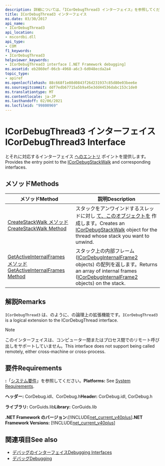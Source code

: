 ```yaml
---
description: 詳細については、「ICorDebugThread3 インターフェイス」を参照してください。
title: ICorDebugThread3 インターフェイス
ms.date: 03/30/2017
api_name:
- ICorDebugThread3
api_location:
- mscordbi.dll
api_type:
- COM
f1_keywords:
- ICorDebugThread3
helpviewer_keywords:
- ICorDebugThread3 interface [.NET Framework debugging]
ms.assetid: eb2860ef-06cb-4968-a6c3-6d048ecda2a4
topic_type:
- apiref
ms.openlocfilehash: 88c668f1e08d0843f26d231937c85d80e03bee6e
ms.sourcegitcommit: ddf7edb67715a5b9a45e3dd44536dabc153c1de0
ms.translationtype: MT
ms.contentlocale: ja-JP
ms.lasthandoff: 02/06/2021
ms.locfileid: "99800969"
---
```

# <a name="icordebugthread3-interface"></a><span data-ttu-id="73b93-103">ICorDebugThread3 インターフェイス</span><span class="sxs-lookup"><span data-stu-id="73b93-103">ICorDebugThread3 Interface</span></span>

<span data-ttu-id="73b93-104">とそれに対応するインターフェイス [へのエントリ](icordebugstackwalk-interface.md) ポイントを提供します。</span><span class="sxs-lookup"><span data-stu-id="73b93-104">Provides the entry point to the [ICorDebugStackWalk](icordebugstackwalk-interface.md) and corresponding interfaces.</span></span>  
  
## <a name="methods"></a><span data-ttu-id="73b93-105">メソッド</span><span class="sxs-lookup"><span data-stu-id="73b93-105">Methods</span></span>  
  
|<span data-ttu-id="73b93-106">メソッド</span><span class="sxs-lookup"><span data-stu-id="73b93-106">Method</span></span>|<span data-ttu-id="73b93-107">説明</span><span class="sxs-lookup"><span data-stu-id="73b93-107">Description</span></span>|  
|------------|-----------------|  
|[<span data-ttu-id="73b93-108">CreateStackWalk メソッド</span><span class="sxs-lookup"><span data-stu-id="73b93-108">CreateStackWalk Method</span></span>](icordebugthread3-createstackwalk-method.md)|<span data-ttu-id="73b93-109">スタックをアンワインドするスレッドに対し [て、このオブジェクトを](icordebugstackwalk-interface.md) 作成します。</span><span class="sxs-lookup"><span data-stu-id="73b93-109">Creates an [ICorDebugStackWalk](icordebugstackwalk-interface.md) object for the thread whose stack you want to unwind.</span></span>|  
|[<span data-ttu-id="73b93-110">GetActiveInternalFrames メソッド</span><span class="sxs-lookup"><span data-stu-id="73b93-110">GetActiveInternalFrames Method</span></span>](icordebugthread3-getactiveinternalframes-method.md)|<span data-ttu-id="73b93-111">スタック上の内部フレーム ([ICorDebugInternalFrame2](icordebuginternalframe2-interface.md) objects) の配列を返します。</span><span class="sxs-lookup"><span data-stu-id="73b93-111">Returns an array of internal frames ([ICorDebugInternalFrame2](icordebuginternalframe2-interface.md) objects) on the stack.</span></span>|  
  
## <a name="remarks"></a><span data-ttu-id="73b93-112">解説</span><span class="sxs-lookup"><span data-stu-id="73b93-112">Remarks</span></span>  

 <span data-ttu-id="73b93-113">`ICorDebugThread3` は、のように、の論理上の拡張機能です。</span><span class="sxs-lookup"><span data-stu-id="73b93-113">`ICorDebugThread3` is a logical extension to the ICorDebugThread interface.</span></span>  
  
> [!NOTE]
> <span data-ttu-id="73b93-114">このインターフェイスは、コンピューター間またはプロセス間でのリモート呼び出しをサポートしていません。</span><span class="sxs-lookup"><span data-stu-id="73b93-114">This interface does not support being called remotely, either cross-machine or cross-process.</span></span>  
  
## <a name="requirements"></a><span data-ttu-id="73b93-115">要件</span><span class="sxs-lookup"><span data-stu-id="73b93-115">Requirements</span></span>  

 <span data-ttu-id="73b93-116">**:**「[システム要件](../../get-started/system-requirements.md)」を参照してください。</span><span class="sxs-lookup"><span data-stu-id="73b93-116">**Platforms:** See [System Requirements](../../get-started/system-requirements.md).</span></span>  
  
 <span data-ttu-id="73b93-117">**ヘッダー:** CorDebug.idl、CorDebug.h</span><span class="sxs-lookup"><span data-stu-id="73b93-117">**Header:** CorDebug.idl, CorDebug.h</span></span>  
  
 <span data-ttu-id="73b93-118">**ライブラリ:** CorGuids.lib</span><span class="sxs-lookup"><span data-stu-id="73b93-118">**Library:** CorGuids.lib</span></span>  
  
 <span data-ttu-id="73b93-119">**.NET Framework のバージョン:**[!INCLUDE[net_current_v40plus](../../../../includes/net-current-v40plus-md.md)]</span><span class="sxs-lookup"><span data-stu-id="73b93-119">**.NET Framework Versions:** [!INCLUDE[net_current_v40plus](../../../../includes/net-current-v40plus-md.md)]</span></span>  
  
## <a name="see-also"></a><span data-ttu-id="73b93-120">関連項目</span><span class="sxs-lookup"><span data-stu-id="73b93-120">See also</span></span>

- [<span data-ttu-id="73b93-121">デバッグのインターフェイス</span><span class="sxs-lookup"><span data-stu-id="73b93-121">Debugging Interfaces</span></span>](debugging-interfaces.md)
- [<span data-ttu-id="73b93-122">デバッグ</span><span class="sxs-lookup"><span data-stu-id="73b93-122">Debugging</span></span>](index.md)
